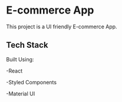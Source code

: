 # E-commerce App

This project is a UI friendly E-commerce App. 

## Tech Stack

Built Using:

-React

-Styled Components

-Material UI
